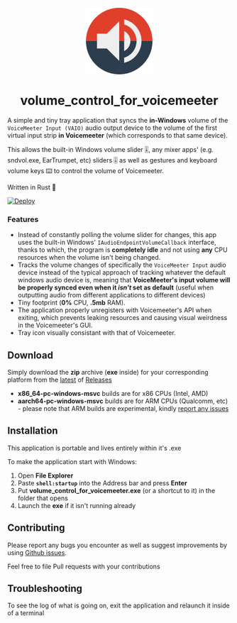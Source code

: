 <p align="center">
    <img width="150" 
        src="media/icon.svg" 
        alt="logo">
</p>

<h1 align="center">volume_control_for_voicemeeter</h1>

A simple and tiny tray application that syncs the **in-Windows** volume of the `VoiceMeeter Input (VAIO)` audio output device to the volume of the first virtual input strip **in Voicemeeter** (which corresponds to that same device).

This allows the built-in Windows volume slider 🎚️, any mixer apps' (e.g. sndvol.exe, EarTrumpet, etc) sliders 🎚️ as well as gestures and keyboard volume keys ⌨️ to control the volume of Voicemeeter.

Written in Rust  🦀

[![Deploy](https://github.com/not-holar/volume_control_for_voicemeeter/actions/workflows/rust.yml/badge.svg)](https://github.com/not-holar/volume_control_for_voicemeeter/actions/workflows/rust.yml)

### Features

* Instead of constantly polling the volume slider for changes, this app uses the built-in Windows' `IAudioEndpointVolumeCallback` interface, thanks to which, the program is **completely idle** and not using **any** CPU resources when the volume isn't being changed.
* Tracks the volume changes of specifically the `VoiceMeeter Input` audio device instead of the typical approach of tracking whatever the default windows audio device is, meaning that **VoiceMeeter's input volume will be properly synced even when it *isn't* set as default** (useful when outputting audio from different applications to different devices)
* Tiny footprint (**0%** CPU, **.5mb** RAM).
* The application properly unregisters with Voicemeeter's API when exiting, which prevents leaking resources and causing visual weirdness in the Voicemeeter's GUI.
* Tray icon visually consistant with that of Voicemeeter.

## Download

Simply download the **zip** archive (**exe** inside) for your corresponding platform from the [latest](https://github.com/not-holar/volume_control_for_voicemeeter/releases/latest) of [Releases](https://github.com/not-holar/volume_control_for_voicemeeter/releases)

* **x86_64-pc-windows-msvc** builds are for x86 CPUs (Intel, AMD)
* **aarch64-pc-windows-msvc** builds are for ARM CPUs (Qualcomm, etc) - please note that ARM builds are experimental, kindly [report any issues](https://github.com/not-holar/volume_control_for_voicemeeter/issues/new)

## Installation

This application is portable and lives entirely within it's .exe

To make the application start with Windows:

1. Open **File Explorer**
2. Paste **`shell:startup`** into the Address bar and press **Enter**
3. Put **volume_control_for_voicemeeter.exe** (or a shortcut to it) in the folder that opens
4. Launch the **exe** if it isn't running already

## Contributing

Please report any bugs you encounter as well as suggest improvements by using [Github issues](https://github.com/not-holar/volume_control_for_voicemeeter/issues).

Feel free to file Pull requests with your contributions

## Troubleshooting

To see the log of what is going on, exit the application and relaunch it inside of a terminal
